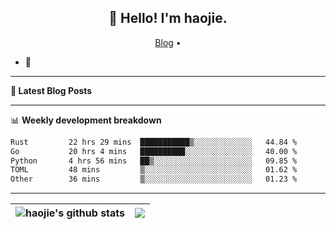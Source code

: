 <h2 align="center">👋 Hello! I'm haojie.</h2>
<p align="center">
  <a href="https://aoyouer.com">Blog</a> •
</p>


- 🔭 


-------

**📝 Latest Blog Posts**


-------

📊 **Weekly development breakdown**
<!--START_SECTION:waka-->

```txt
Rust         22 hrs 29 mins  ███████████▒░░░░░░░░░░░░░   44.84 %
Go           20 hrs 4 mins   ██████████░░░░░░░░░░░░░░░   40.00 %
Python       4 hrs 56 mins   ██▒░░░░░░░░░░░░░░░░░░░░░░   09.85 %
TOML         48 mins         ▒░░░░░░░░░░░░░░░░░░░░░░░░   01.62 %
Other        36 mins         ▒░░░░░░░░░░░░░░░░░░░░░░░░   01.23 %
```

<!--END_SECTION:waka-->

-------



| <img align="center" src="https://github-readme-stats.vercel.app/api?username=haojie06&show_icons=true&theme=graywhite&show_icons=true&count_private=true&include_all_commits=true&hide_border=true" alt="haojie's github stats" /> | <img align="center" src="https://github-readme-stats.vercel.app/api/top-langs/?username=haojie06&layout=compact&theme=graywhite&hide_border=true&hide=css,html" /> |
| ------------- | ------------- |


